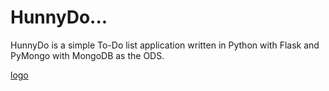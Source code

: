 # HunnyDo...
HunnyDo is a simple To-Do list application written in Python with Flask and PyMongo with MongoDB as the ODS.

[logo](https://github.com/vhajdari/hunnydo/blob/master/app/static/img/winnie.jpg)
